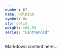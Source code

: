 ```yaml
---
number: 67
name: Holmium
symbol: Ho
stp: solid
weight: 164.93
series: "Lanthanoid"
---
```


Markdown content here...
